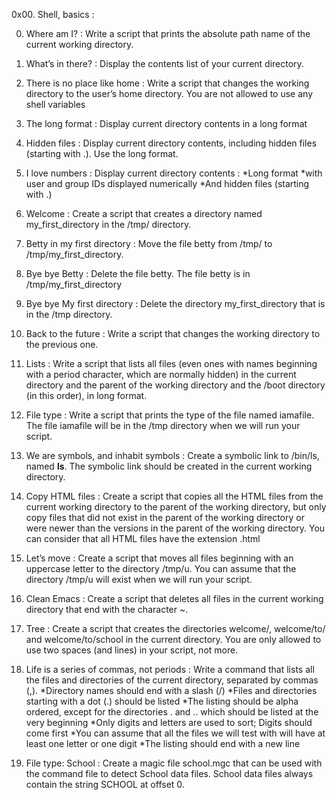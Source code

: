 0x00. Shell, basics :

0. Where am I? :
Write a script that prints the absolute path name of the current working directory.
    
1. What’s in there? :
Display the contents list of your current directory.
    
2. There is no place like home :
Write a script that changes the working directory to the user’s home directory.
You are not allowed to use any shell variables
    
3. The long format :
Display current directory contents in a long format
   
4. Hidden files :
Display current directory contents, including hidden files (starting with .). Use the long format.
    
5. I love numbers :
Display current directory contents :
    *Long format
    *with user and group IDs displayed numerically
    *And hidden files (starting with .)
    
6. Welcome :
Create a script that creates a directory named my_first_directory in the /tmp/ directory.
    
7. Betty in my first directory :
Move the file betty from /tmp/ to /tmp/my_first_directory.
    
8. Bye bye Betty :
Delete the file betty. The file betty is in /tmp/my_first_directory
 
9. Bye bye My first directory :
Delete the directory my_first_directory that is in the /tmp directory.
    
10. Back to the future :
Write a script that changes the working directory to the previous one.
    
11. Lists :
Write a script that lists all files (even ones with names beginning with a period character, which are normally hidden) in the current directory and the parent of the working directory and the /boot directory (in this order), in long format.
    
12. File type :
Write a script that prints the type of the file named iamafile. The file iamafile will be in the /tmp directory when we will run your script.
    
13. We are symbols, and inhabit symbols :
Create a symbolic link to /bin/ls, named __ls__. The symbolic link should be created in the current working directory.
 
14. Copy HTML files :
Create a script that copies all the HTML files from the current working directory to the parent of the working directory, but only copy files that did not exist in the parent of the working directory or were newer than the versions in the parent of the working directory.
You can consider that all HTML files have the extension .html
    
15. Let’s move :
Create a script that moves all files beginning with an uppercase letter to the directory /tmp/u.
You can assume that the directory /tmp/u will exist when we will run your script.
    
16. Clean Emacs :
Create a script that deletes all files in the current working directory that end with the character ~.
    
17. Tree :
Create a script that creates the directories welcome/, welcome/to/ and welcome/to/school in the current directory.
You are only allowed to use two spaces (and lines) in your script, not more.
    
18. Life is a series of commas, not periods :
Write a command that lists all the files and directories of the current directory, separated by commas (,).
    *Directory names should end with a slash (/)
    *Files and directories starting with a dot (.) should be listed
    *The listing should be alpha ordered, except for the directories . and .. which should be listed at the very beginning
    *Only digits and letters are used to sort; Digits should come first
    *You can assume that all the files we will test with will have at least one letter or one digit
    *The listing should end with a new line
    
19. File type: School :
Create a magic file school.mgc that can be used with the command file to detect School data files. School data files always contain the string SCHOOL at offset 0.
